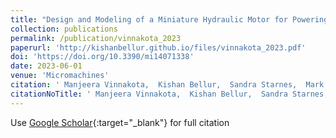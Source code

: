 ```yaml
---
title: "Design and Modeling of a Miniature Hydraulic Motor for Powering a Cutting Tool for Minimally Invasive Procedures"
collection: publications
permalink: /publication/vinnakota_2023
paperurl: 'http://kishanbellur.github.io/files/vinnakota_2023.pdf'
doi: 'https://doi.org/10.3390/mi14071338'
date: 2023-06-01
venue: 'Micromachines'
citation: ' Manjeera Vinnakota,  Kishan Bellur,  Sandra Starnes,  Mark Schulz.'
citationNoTitle: ' Manjeera Vinnakota,  Kishan Bellur,  Sandra Starnes,  Mark Schulz. <i>Micromachines</i>, 2023.'
---
```

Use [Google Scholar](https://scholar.google.com/scholar?q=Design+and+Modeling+of+a+Miniature+Hydraulic+Motor+for+Powering+a+Cutting+Tool+for+Minimally+Invasive+Procedures){:target="_blank"} for full citation
